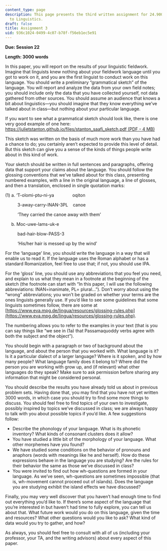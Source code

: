 ```yaml
---
content_type: page
description: This page presents the third written assignment for 24.900 Introduction
  to Linguistics.
draft: false
title: Assignment 3
uid: 936c1024-0499-4c07-b78f-f56eb1ec5e91
---
```

**Due: Session 22**

**Length: 3000 words**

In this paper, you will report on the results of your linguistic fieldwork. Imagine that linguists knew nothing about your fieldwork language until you got to work on it, and you are the first linguist to conduct work on this language. You should write a preliminary “grammatical sketch” of the language. You will report and analyze the data from your own field notes; you should include only the data that you have collected yourself, not data gathered from other sources. You should assume an audience that knows a bit about linguistics—you should imagine that they know everything we’ve talked about in class—but nothing about your particular language. 

If you want to see what a grammatical sketch should look like, there is one very good example of one here: [https://julietstanton.github.io/files/stanton_saafi_sketch.pdf (PDF - 4 MB)](https://julietstanton.github.io/files/stanton_saafi_sketch.pdf) 

This sketch was written on the basis of much more work than you have had a chance to do; you certainly aren’t expected to provide this level of detail. But this sketch can give you a sense of the kinds of things people write about in this kind of work. 

Your sketch should be written in full sentences and paragraphs, offering data that support your claims about the language. You should follow the glossing conventions that we’ve talked about for this class, presenting numbered examples, with a line in the original language, a line of glosses, and then a translation, enclosed in single quotation marks: 

(1) a. ‘T-olomi-ptu-ni-ya               oqiton 

          3-away-carry-INAN-3PL    canoe 

          ‘They carried the canoe away with them’

     b. Moc-uwe-lams-uk-e 

          bad-hair-blow-PASS-3 

          ‘His/her hair is messed up by the wind’ 

For the ‘language’ line, you should write the language in a way that will enable us to read it. If the language uses the Roman alphabet or has a standard Romanization, feel free to use that; if not, you should use IPA. 

For the ‘gloss’ line, you should use any abbreviations that you feel you need, and explain to us what they mean in a footnote at the beginning of the sketch (the footnote can start with “In this paper, I will use the following abbreviations: INAN=inanimate, PL= plural…”). Don’t worry about using the “wrong” abbreviations; you won’t be graded on whether your terms are the ones linguists generally use. If you’d like to see some guidelines that some linguists sometimes follow, there are some at [https://www.eva.mpg.de/lingua/resources/glossing-rules.php](https://www.eva.mpg.de/lingua/resources/glossing-rules.php).

The numbering allows you to refer to the examples in your text (that is you can say things like “we see in (1a) that Passamaquoddy verbs agree with both the subject and the object”). 

You should begin with a paragraph or two of background about the language, and about the person that you worked with. What language is it? Is it a particular dialect of a larger language? Where is it spoken, and by how many people? What language family does it belong to? Where did the person you are working with grow up, and (if relevant) what other languages do they speak? Make sure to ask permission before sharing any information that might be considered personal. 

You should describe the results you have already told us about in previous problem sets. Having done that, you may find that you have not yet written 3000 words, in which case you should try to find some more things to discuss. You should feel free to find topics of your own to investigate, possibly inspired by topics we’ve discussed in class; we are always happy to talk with you about possible topics if you’d like. A few suggestions follow: 

- Describe the phonology of your language. What is its phonetic inventory? What kinds of consonant clusters does it allow? 
- You have studied a little bit of the morphology of your language. What other morphemes have you found? 
- We have studied some conditions on the behavior of pronouns and anaphors (words with meanings like he and herself). How do these expressions behave in the language you are studying? Are the rules for their behavior the same as those we’ve discussed in class? 
- You were invited to find out how wh-questions are formed in your language. As we’ve seen, wh-questions are sometimes impossible (that is, wh-movement cannot proceed out of islands). Does the language you are studying exhibit the island effects we have discussed? 

Finally, you may very well discover that you haven’t had enough time to find out everything you’d like to. If there’s some aspect of the language that you’re interested in but haven’t had time to fully explore, you can tell us about that. What future work would you do on this language, given the time and resources? What other questions would you like to ask? What kind of data would you try to gather, and how? 

As always, you should feel free to consult with all of us (including your professor, your TA, and the writing advisors) about every aspect of this paper.